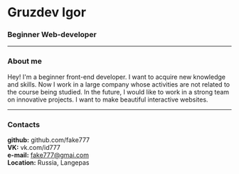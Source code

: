 # Gruzdev Igor
### Beginner Web-developer

---

### About me
Hey! I'm a beginner front-end developer. I want to acquire new knowledge and skills. Now I work in a large company whose activities are not related to the course being studied. In the future, I would like to work in a strong team on innovative projects. I want to make beautiful interactive websites.

---

### Contacts
**github:** github.com/fake777<br>
**VK:** vk.com/id777<br>
**e-mail:** fake777@gmai.com<br>
**Location:** Russia, Langepas<br>

